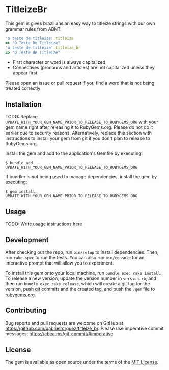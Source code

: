 # TitleizeBr

This gem is gives brazilians an easy way to titleize strings with our own grammar rules from ABNT.

```ruby
'o teste de titleize'.titleize
=> "O Teste De Titleize"
'o teste de titleize'.titleize_br
=> "O Teste de Titleize" 
```

- First character or word is always capitalized
- Connectives (pronouns and articles) are not capitalized unless they appear first

Please open an issue or pull request if you find a word that is not being treated correctly

## Installation

TODO: Replace `UPDATE_WITH_YOUR_GEM_NAME_PRIOR_TO_RELEASE_TO_RUBYGEMS_ORG` with your gem name right after releasing it to RubyGems.org. Please do not do it earlier due to security reasons. Alternatively, replace this section with instructions to install your gem from git if you don't plan to release to RubyGems.org.

Install the gem and add to the application's Gemfile by executing:

    $ bundle add UPDATE_WITH_YOUR_GEM_NAME_PRIOR_TO_RELEASE_TO_RUBYGEMS_ORG

If bundler is not being used to manage dependencies, install the gem by executing:

    $ gem install UPDATE_WITH_YOUR_GEM_NAME_PRIOR_TO_RELEASE_TO_RUBYGEMS_ORG

## Usage

TODO: Write usage instructions here

## Development

After checking out the repo, run `bin/setup` to install dependencies. Then, run `rake spec` to run the tests. You can also run `bin/console` for an interactive prompt that will allow you to experiment.

To install this gem onto your local machine, run `bundle exec rake install`. To release a new version, update the version number in `version.rb`, and then run `bundle exec rake release`, which will create a git tag for the version, push git commits and the created tag, and push the `.gem` file to [rubygems.org](https://rubygems.org).

## Contributing

Bug reports and pull requests are welcome on GitHub at https://github.com/gabrielrdrguez/titleize_br.
Please use imperative commit messages: https://cbea.ms/git-commit/#imperative 

## License

The gem is available as open source under the terms of the [MIT License](https://opensource.org/licenses/MIT).
